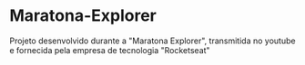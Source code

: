 # Maratona-Explorer
Projeto desenvolvido durante a "Maratona Explorer", transmitida no youtube e fornecida pela empresa de tecnologia "Rocketseat"
